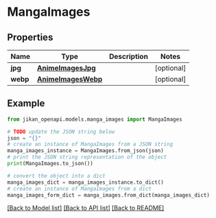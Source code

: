 # MangaImages


## Properties

Name | Type | Description | Notes
------------ | ------------- | ------------- | -------------
**jpg** | [**AnimeImagesJpg**](AnimeImagesJpg.md) |  | [optional] 
**webp** | [**AnimeImagesWebp**](AnimeImagesWebp.md) |  | [optional] 

## Example

```python
from jikan_openapi.models.manga_images import MangaImages

# TODO update the JSON string below
json = "{}"
# create an instance of MangaImages from a JSON string
manga_images_instance = MangaImages.from_json(json)
# print the JSON string representation of the object
print(MangaImages.to_json())

# convert the object into a dict
manga_images_dict = manga_images_instance.to_dict()
# create an instance of MangaImages from a dict
manga_images_form_dict = manga_images.from_dict(manga_images_dict)
```
[[Back to Model list]](../README.md#documentation-for-models) [[Back to API list]](../README.md#documentation-for-api-endpoints) [[Back to README]](../README.md)


